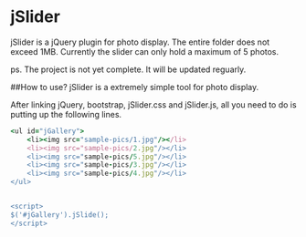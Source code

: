 jSlider
=======

jSlider is a jQuery plugin for photo display. The entire folder does not exceed 1MB. Currently the slider can only hold a maximum of 5 photos. 

ps. The project is not yet complete. It will be updated reguarly.


##How to use?
jSlider is a extremely simple tool for photo display.

After linking jQuery, bootstrap, jSlider.css and jSlider.js, all you need to do is putting up the following lines.

```ruby
<ul id="jGallery">
	<li><img src="sample-pics/1.jpg"/></li>
	<li><img src="sample-pics/2.jpg"/></li>
	<li><img src="sample-pics/5.jpg"/></li>
	<li><img src="sample-pics/3.jpg"/></li>	
	<li><img src="sample-pics/4.jpg"/></li>
</ul>


<script>
$('#jGallery').jSlide();
</script>
```
